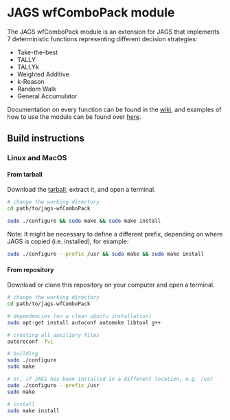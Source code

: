 # JAGS wfComboPack module

The JAGS wfComboPack module is an extension for JAGS that implements 7
deterministic functions representing different decision strategies:

  - Take-the-best
  - TALLY
  - TALLYk
  - Weighted Additive
  - k-Reason
  - Random Walk
  - General Accumulator

Documentation on every function can be found in the [wiki](https://github.com/raviselker/jags-wfComboPack/wiki/Documentation-functions), and examples of how to use the module can be found over [here](https://github.com/raviselker/wfComboPack).

## Build instructions

### Linux and MacOS

#### From tarball

Download the [tarball](https://github.com/raviselker/jags-wfComboPack/releases/download/v0.9.0/JAGS-WFCOMBOPACK-MODULE-0.9.0.tar.gz), extract it, and open a terminal.

```sh
# change the working directory
cd path/to/jags-wfComboPack

sudo ./configure && sudo make && sudo make install
```
Note: It might be necessary to define a different prefix, depending on where JAGS is copied (i.e. installed), for example:
```sh
sudo ./configure --prefix /usr && sudo make && sudo make install
```

#### From repository

Download or clone this repository on your computer and open a terminal.

```sh
# change the working directory
cd path/to/jags-wfComboPack

# dependencies (on a clean ubuntu installation)
sudo apt-get install autoconf automake libtool g++

# creating all auxiliary files
autoreconf -fvi

# building
sudo ./configure
sudo make

# or, if JAGS has been installed in a different location, e.g. /usr
sudo ./configure --prefix /usr
sudo make

# install
sudo make install
```
